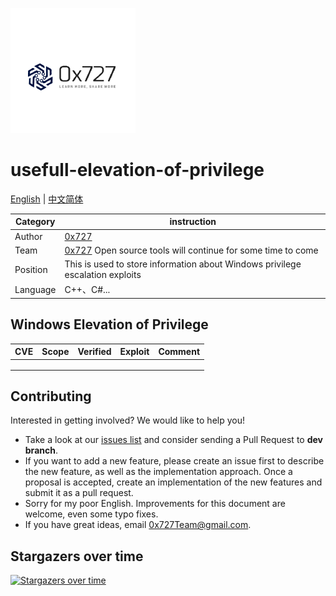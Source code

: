 
![logo](./doc/images/logo.png)

# usefull-elevation-of-privilege

[English](./README.md) | [中文简体](./README_zh.md)

| Category | instruction |
| ---- | --- |
| Author | [0x727](https://github.com/0x727) | 
| Team | [0x727](https://github.com/0x727) Open source tools will continue for some time to come |
| Position | This is used to store information about Windows privilege escalation exploits |
| Language | C++、C#... |



## Windows Elevation of Privilege

| CVE | Scope | Verified | Exploit | Comment |
|-----|-------|----------|---------|---------|
|     |       |          |         |         |
|     |       |          |         |         |
|     |       |          |         |         |


## Contributing

Interested in getting involved? We would like to help you!

* Take a look at our [issues list](https://github.com/0x727/Template/issues) and consider sending a Pull Request to **dev branch**.
* If you want to add a new feature, please create an issue first to describe the new feature, as well as the implementation approach. Once a proposal is accepted, create an implementation of the new features and submit it as a pull request.
* Sorry for my poor English. Improvements for this document are welcome, even some typo fixes.
* If you have great ideas, email 0x727Team@gmail.com.


## Stargazers over time

[![Stargazers over time](https://starchart.cc/0x727/usefull-elevation-of-privilege.svg)](https://github.com/0x727/usefull-elevation-of-privilege)